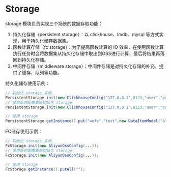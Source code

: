 # Storage

storage 模块负责实现三个场景的数据存取功能：

1. 持久化存储（persistent storage）：以 clickhouse、lmdb、mysql 等方式实现，用于持久化储存数据集。
2. 函数计算存储（fc storage）：为了提高函数计算的 IO 效率，在使用函数计算执行任务时会将数据集从持久化存储中取出到OSS进行计算，最后将结果再落回到持久化存储。
3. 中间件存储（middleware storage）：中间件存储是对持久化存储的补充，提供了缓存、队列等功能。


持久化储存使用示例：

```java
// 初始化 storage 实例
PersistentStorage.init(new ClickhouseConfig("127.0.0.1",8123,"user","pasdword"));
// 使用新的配置重新初始化 storage
PersistentStorage.init(new ClickhouseConfig("127.0.0.1",8123,"user","pasdword"));

// 使用 storage
PersistentStorage.getInstance().put("wefe","test",new DataItemModel("a","123"));
```


FC储存使用示例：

```java
// 初始化 storage 实例
FcStorage.init(new AliyunOssConfig(...));
// 使用新的配置重新初始化 storage
FcStorage.init(new AliyunOssConfig(...));

// 使用 storage
FcStorage.getInstance().putAll("");
```
